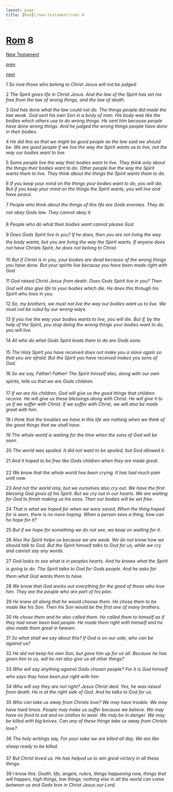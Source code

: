 ```yaml
---
layout: page
title: [Rom](/new-testament/rom) 8
---
```


# [Rom](/new-testament/rom) 8

[New Testament](/new-testament)


[prev](/new-testament/rom/rom-7.html)


[next](/new-testament/rom/rom-9.html)

1 _So now those who belong to Christ Jesus will not be judged._

2 _The Spirit gives life in Christ Jesus. And the law of the Spirit has set me free from the law of wrong things, and the law of death._

3 _God has done what the law could not do. The things people did made the law weak. God sent his own Son in a body of man. His body was like the bodies which others use to do wrong things. He sent him because people have done wrong things. And he judged the wrong things people have done in their bodies._

4 _He did this so that we might be good people as the law said we should be. We are good people if we live the way the Spirit wants us to live, not the way our bodies want to live._

5 _Some people live the way their bodies want to live. They think only about the things their bodies want to do. Other people live the way the Spirit wants them to live. They think about the things the Spirit wants them to do._

6 _If you keep your mind on the things your bodies want to do, you will die. But if you keep your mind on the things the Spirit wants, you will live and have peace._

7 _People who think about the things of this life are Gods enemies. They do not obey Gods law. They cannot obey it._

8 _People who do what their bodies want cannot please God._

9 _Does Gods Spirit live in you? If he does, then you are not living the way the body wants,  but you are living the way the Spirit wants. If anyone does not have Christs Spirit, he does not belong to Christ._

10 _But if Christ is in you, your bodies are dead because of the wrong things you have done.  But your spirits live because you have been made right with God._

11 _God raised Christ Jesus from death. Does Gods Spirit live in you? Then God will also give life to your bodies which die. He does this through his Spirit who lives in you._

12 _So, my brothers, we must not live the way our bodies want us to live. We must not be ruled by our wrong ways._

13 _If you live the way your bodies wants to live, you will die. But if, by the help of the Spirit,  you stop doing the wrong things your bodies want to do, you will live._

14 _All who do what Gods Spirit leads them to do are Gods sons._

15 _The Holy Spirit you have received does not make you a slave again so that you are afraid.  But the Spirit you have received makes you sons of God._

16 _So we say, Father! Father! The Spirit himself also, along with our own spirits, tells us that we are Gods children._

17 _If we are his children, God will give us the good things that children receive. He will give us these blessings along with Christ. He will give it to us if we suffer with Christ. If we suffer with Christ, we will also be made great with him._

18 _I think that the troubles we have in this life are nothing when we think of the great things that we shall have._

19 _The whole world is waiting for the time when the sons of God will be seen._

20 _The world was spoiled. It did not want to be spoiled, but God allowed it._

21 _And it hoped to be free like Gods children when they are made great._

22 _We know that the whole world has been crying. It has had much pain until now._

23 _And not the world only, but we ourselves also cry out. We have the first blessing God gives of his Spirit. But we cry out in our hearts. We are waiting for God to finish making us his sons. Then our bodies will be set free._

24 _That is what we hoped for when we were saved. When the thing hoped for is seen, there is no more hoping. When a person sees a thing, how can he hope for it?_

25 _But if we hope for something we do not see, we keep on waiting for it._

26 _Also the Spirit helps us because we are weak. We do not know how we should talk to God. But the Spirit himself talks to God for us, while we cry and cannot say any words._

27 _God looks to see what is in peoples hearts. And he knows what the Spirit is going to do.  The Spirit talks to God for Gods people. And he asks for them what God wants them to have._

28 _We know that God works out everything for the good of those who love him. They are the people who are part of his plan._

29 _He knew all along that he would choose them. He chose them to be made like his Son.  Then his Son would be the first one of many brothers._

30 _He chose them and he also called them. He called them to himself as if they had never been bad people. He made them right with himself and he also made them great in heaven._

31 _So what shall we say about this? If God is on our side, who can be against us?_

32 _He did not keep his own Son, but gave him up for us all. Because he has given him to us,  will he not also give us all other things?_

33 _Who will say anything against Gods chosen people? For it is God himself who says they have been put right with him._

34 _Who will say they are not right? Jesus Christ died. Yes, he was raised from death. He is at the right side of God. And he talks to God for us._

35 _Who can take us away from Christs love? We may have trouble. We may have hard times. People may make us suffer because we believe. We may have no food to eat and no clothes to wear. We may be in danger. We may be killed with big knives. Can any of these things take us away from Christs love?_

36 _The holy writings say, For your sake we are killed all day. We are like sheep ready to be killed._

37 _But Christ loved us. He has helped us to win great victory in all these things._

39 _I know this. Death, life, angels, rulers, things happening now, things that will happen,  high things, low things; nothing else in all the world can come between us and Gods love in Christ Jesus our Lord._

